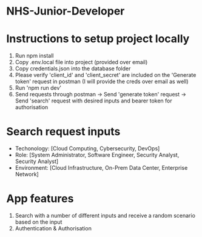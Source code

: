# NHS-Junior-Developer

# Instructions to setup project locally
1. Run npm install
2. Copy .env.local file into project (provided over email)
3. Copy credentials.json into the database folder
3. Please verify 'client_id' and 'client_secret' are included on the 'Generate token' request in postman (I will provide the creds over email as well)
4. Run 'npm run dev'
5. Send requests through postman
    -> Send 'generate token' request
    -> Send 'search' request with desired inputs and bearer token for authorisation

# Search request inputs
- Techonology: [Cloud Computing, Cybersecurity, DevOps]
- Role: [System Administrator, Software Engineer, Security Analyst, Security Analyst]
- Environment: [Cloud Infrastructure, On-Prem Data Center, Enterprise Network]

# App features
1. Search with a number of different inputs and receive a random scenario based on the input
2. Authentication & Authorisation